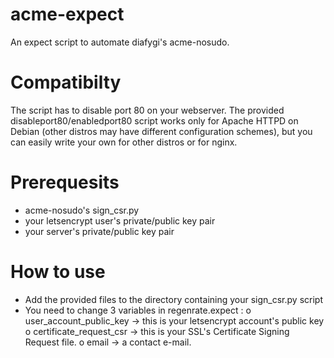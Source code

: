 # acme-expect
An expect script to automate diafygi's acme-nosudo.

# Compatibilty
The script has to disable port 80 on your webserver. The provided disableport80/enabledport80 script works only for Apache HTTPD on Debian (other distros may have different configuration schemes), but you can easily write your own for other distros or for nginx.

# Prerequesits
 * acme-nosudo's sign_csr.py
 * your letsencrypt user's private/public key pair
 * your server's private/public key pair


# How to use
 - Add the provided files to the directory containing your sign_csr.py script
 - You need to change 3 variables in regenrate.expect : 
   o  user_account_public_key -> this is your letsencrypt account's public key
   o  certificate_request_csr -> this is your SSL's Certificate Signing Request file.
   o  email		      -> a contact e-mail.


